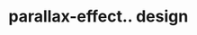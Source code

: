 # parallax-effect.. design                                                                                                                                                                      

